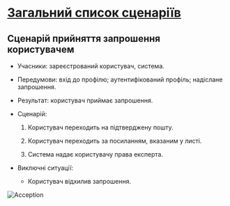 # [Загальний список сценаріїв](https://github.com/MkZb/ODB/blob/master/doc/requests.md#3-%D1%81%D1%86%D0%B5%D0%BD%D0%B0%D1%80%D1%96%D1%97)
## Сценарій прийняття запрошення користувачем

- Учасники: зареєстрований користувач, система.

- Передумови: вхід до профілю; аутентифікований профіль; надіслане запрошення.

- Результат: користувач приймає запрошення.

- Сценарій:

	1. Користувач переходить на підтверджену пошту.
		
	2. Користувач переходить за посиланням, вказаним у листі.
	
	3. Система надає користувачу права експерта.
	
- Виключні ситуації:
	- Користувач відхилив запрошення.

![Acception](https://i.imgur.com/9XOl4Yo.png)
